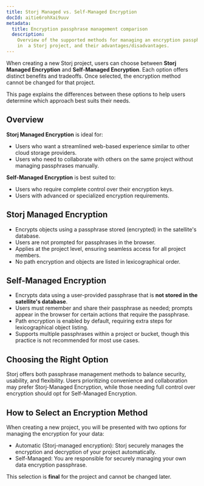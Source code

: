 ```yaml
---
title: Storj Managed vs. Self-Managed Encryption
docId: aitie6rohXai9uuv
metadata:
  title: Encryption passphrase management comparison
  description:
    Overview of the supported methods for managing an encryption passphrase
    in  a Storj project, and their advantages/disadvantages.
---
```

When creating a new Storj project, users can choose between **Storj Managed Encryption** and **Self-Managed Encryption**. Each option offers distinct benefits and tradeoffs. Once selected, the encryption method cannot be changed for that project.

This page explains the differences between these options to help users determine which approach best suits their needs.

## Overview

**Storj Managed Encryption** is ideal for:
* Users who want a streamlined web-based experience similar to other cloud storage providers.
* Users who need to collaborate with others on the same project without managing passphrases manually.

**Self-Managed Encryption** is best suited to:
* Users who require complete control over their encryption keys.
* Users with advanced or specialized encryption requirements.

## Storj Managed Encryption

* Encrypts objects using a passphrase stored (encrypted) in the satellite's database.
* Users are not prompted for passphrases in the browser.
* Applies at the project level, ensuring seamless access for all project members.
* No path encryption and objects are listed in lexicographical order.

## Self-Managed Encryption

* Encrypts data using a user-provided passphrase that is **not stored in the satellite's database**.
* Users must remember and share their passphrase as needed; prompts appear in the browser for certain actions that require the passphrase.
* Path encryption is enabled by default, requiring extra steps for lexicographical object listing.
* Supports multiple passphrases within a project or bucket, though this practice is not recommended for most use cases.

## Choosing the Right Option
Storj offers both passphrase management methods to balance security, usability, and flexibility. Users prioritizing convenience and collaboration may prefer Storj-Managed Encryption, while those needing full control over encryption should opt for Self-Managed Encryption.

## How to Select an Encryption Method
When creating a new project, you will be presented with two options for managing the encryption for your data:

* Automatic (Storj-managed encryption): Storj securely manages the encryption and decryption of your project automatically.
* Self-Managed: You are responsible for securely managing your own data encryption passphrase.

This selection is **final** for the project and cannot be changed later.
